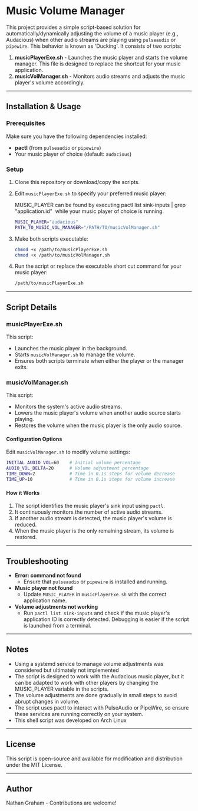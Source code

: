 # Music Volume Manager

This project provides a simple script-based solution for automatically/dynamically adjusting the volume of a music player (e.g., Audacious) when other audio streams are playing using `pulseaudio` or `pipewire`. This behavior is known as 'Ducking'. It consists of two scripts:

1. **musicPlayerExe.sh** - Launches the music player and starts the volume manager. This file is designed to replace the shortcut for your music application.
2. **musicVolManager.sh** - Monitors audio streams and adjusts the music player's volume accordingly.

---

## Installation & Usage

### **Prerequisites**

Make sure you have the following dependencies installed:

- **pactl** (from `pulseaudio` or `pipewire`)
- Your music player of choice (default: `audacious`)

### **Setup**

1. Clone this repository or download/copy the scripts.

2. Edit `musicPlayerExe.sh` to specify your preferred music player:

   MUSIC\_PLAYER can be found by executing pactl list sink-inputs | grep "application.id"  while your music player of choice is running.

   ```bash
   MUSIC_PLAYER="audacious"
   PATH_TO_MUSIC_VOL_MANAGER="/PATH/TO/musicVolManager.sh"
   ```

3. Make both scripts executable:

   ```bash
   chmod +x /path/to/musicPlayerExe.sh
   chmod +x /path/to/musicVolManager.sh
   ```

4. Run the script or replace the executable short cut command for your music player:

   ```bash
   /path/to/musicPlayerExe.sh
   ```

---

## Script Details

### **musicPlayerExe.sh**

This script:

- Launches the music player in the background.
- Starts `musicVolManager.sh` to manage the volume.
- Ensures both scripts terminate when either the player or the manager exits.

### **musicVolManager.sh**

This script:

- Monitors the system's active audio streams.
- Lowers the music player's volume when another audio source starts playing.
- Restores the volume when the music player is the only audio source.

#### **Configuration Options**

Edit `musicVolManager.sh` to modify volume settings:

```bash
INITIAL_AUDIO_VOL=60    # Initial volume percentage
AUDIO_VOL_DELTA=20      # Volume adjustment percentage
TIME_DOWN=2             # Time in 0.1s steps for volume decrease
TIME_UP=10              # Time in 0.1s steps for volume increase
```

#### **How it Works**

1. The script identifies the music player's sink input using `pactl`.
2. It continuously monitors the number of active audio streams.
3. If another audio stream is detected, the music player's volume is  reduced.
4. When the music player is the only remaining stream, its volume is restored.

---

## Troubleshooting

- **Error: command not found**
  - Ensure that `pulseaudio` or `pipewire` is installed and running.
- **Music player not found**
  - Update `MUSIC_PLAYER` in `musicPlayerExe.sh` with the correct application name.
- **Volume adjustments not working**
  - Run `pactl list sink-inputs` and check if the music player's application ID is correctly detected. Debugging is easier if the script is launched from a terminal.

---

## Notes

- Using a systemd service to manage volume adjustments was considered but ultimately not implemented
- The script is designed to work with the Audacious music player, but it can be adapted to work with other players by changing the MUSIC_PLAYER variable in the scripts.
- The volume adjustments are done gradually in small steps to avoid abrupt changes in volume.
- The script uses pactl to interact with PulseAudio or PipeWire, so ensure these services are running correctly on your system.
- This shell script was developed on Arch Linux

---

## License

This script is open-source and available for modification and distribution under the MIT License.

---

## Author

Nathan Graham - Contributions are welcome!

